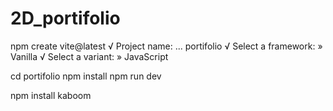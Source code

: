 # 2D_portifolio
 
npm create vite@latest
√ Project name: ... portifolio
√ Select a framework: » Vanilla
√ Select a variant: » JavaScript

cd portifolio
npm install
npm run dev

npm install kaboom